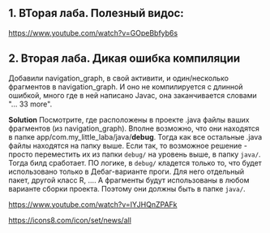 ## 1. ВТорая лаба. Полезный видос:
https://www.youtube.com/watch?v=GOpeBbfyb6s


## 2. Вторая лаба. Дикая ошибка компиляции

Добавили navigation_graph, <fragment> в свой активити, и один/несколько фрагментов в navigation_graph. И оно не компилируется с длинной ошибкой, много где в ней написано Javac, она заканчивается словами "... 33 more". 

**Solution**
Посмотрите, где расположены в проекте .java файлы ваших фрагментов (из navigation_graph). Вполне возможно, что они находятся в папке app/com.my_little_laba/java/**debug**. Тогда как все остальные .java файлы находятся на папку выше. Если так, то возможное решение - просто переместить их из папки `debug/` на уровень выше,  в папку `java/`. Тогда билд сработает. 
ПО логике, в `debug/` кладется только то, что будет использовано только в Дебаг-варианте проги. Для него отдельный пакет, другой класс R, .... А фрагменты будут использованы в любом варианте сборки проекта. Поэтому они должны быть в папке `java/`.


https://www.youtube.com/watch?v=IYJHQnZPAFk

https://icons8.com/icon/set/news/all
